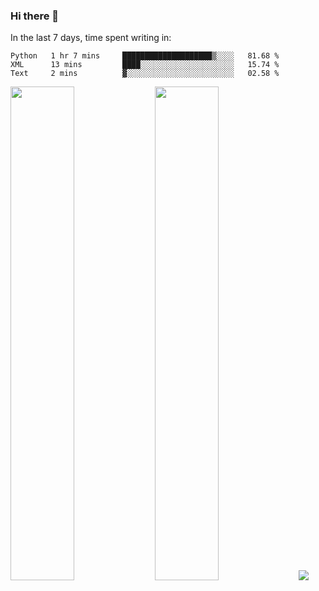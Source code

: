 ### Hi there 👋

In the last 7 days, time spent writing in:

<!--START_SECTION:waka-->

```text
Python   1 hr 7 mins     ████████████████████▒░░░░   81.68 %
XML      13 mins         ████░░░░░░░░░░░░░░░░░░░░░   15.74 %
Text     2 mins          ▓░░░░░░░░░░░░░░░░░░░░░░░░   02.58 %
```

<!--END_SECTION:waka-->

<img src="https://wakatime.com/share/@jimtje/5d0c92de-08f8-4a72-8f2f-6a9693d1e318.svg" width=45% height=45%> <img src="https://wakatime.com/share/@jimtje/501498ae-bda5-4da7-a89d-b40bcdd5556d.svg" width=45% height=45%>
![](https://hit.yhype.me/github/profile?user_id=43537315)
